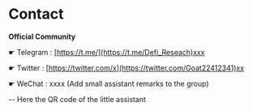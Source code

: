 # Contact

**Official Community**

☛ Telegram : [https://t.me/](https://t.me/Defi_Reseach)xxx

☛ Twitter : [https://twitter.com/x](https://twitter.com/Goat22412341)xx

☛ WeChat : xxxx \(Add small assistant remarks to the group\)

-- Here the QR code of the little assistant

